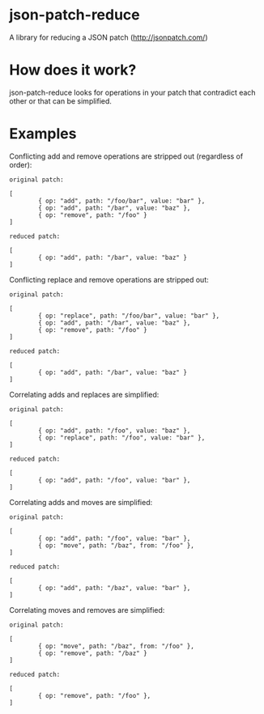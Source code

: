 # json-patch-reduce

A library for reducing a JSON patch (http://jsonpatch.com/)

# How does it work?

json-patch-reduce looks for operations in your patch that contradict each other or that can be simplified.

# Examples

Conflicting add and remove operations are stripped out (regardless of order):

```
original patch:

[
        { op: "add", path: "/foo/bar", value: "bar" },
        { op: "add", path: "/bar", value: "baz" },
        { op: "remove", path: "/foo" }
]

reduced patch:

[
        { op: "add", path: "/bar", value: "baz" }
]
```

Conflicting replace and remove operations are stripped out:

```
original patch:

[
        { op: "replace", path: "/foo/bar", value: "bar" },
        { op: "add", path: "/bar", value: "baz" },
        { op: "remove", path: "/foo" }
]

reduced patch:

[
        { op: "add", path: "/bar", value: "baz" }
]
```

Correlating adds and replaces are simplified:

```
original patch:

[
        { op: "add", path: "/foo", value: "baz" },
        { op: "replace", path: "/foo", value: "bar" },
]

reduced patch:

[
        { op: "add", path: "/foo", value: "bar" },
]
```

Correlating adds and moves are simplified:

```
original patch:

[
        { op: "add", path: "/foo", value: "bar" },
        { op: "move", path: "/baz", from: "/foo" },
]

reduced patch:

[
        { op: "add", path: "/baz", value: "bar" },
]
```

Correlating moves and removes are simplified:

```
original patch:

[
        { op: "move", path: "/baz", from: "/foo" },
        { op: "remove", path: "/baz" }
]

reduced patch:

[
        { op: "remove", path: "/foo" },
]
```


